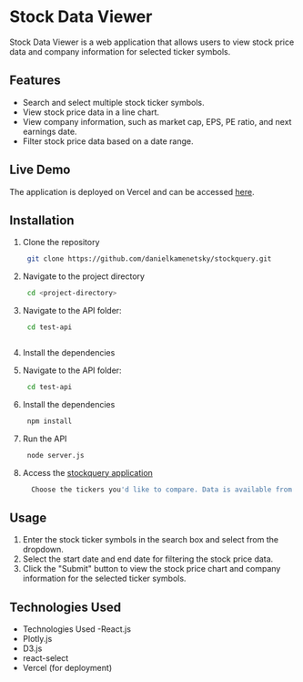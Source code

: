 # Stock Data Viewer

Stock Data Viewer is a web application that allows users to view stock price data and company information for selected ticker symbols.

## Features

- Search and select multiple stock ticker symbols.
- View stock price data in a line chart.
- View company information, such as market cap, EPS, PE ratio, and next earnings date.
- Filter stock price data based on a date range.

## Live Demo

The application is deployed on Vercel and can be accessed [here](<https://stockqueryapplication.vercel.app/>).

## Installation

1. Clone the repository
   ```bash
    git clone https://github.com/danielkamenetsky/stockquery.git


2. Navigate to the project directory

   ```bash
    cd <project-directory>

3. Navigate to the API folder:

   ```bash
    cd test-api



4. Install the dependencies
3. Navigate to the API folder:

   ```bash
    cd test-api


4. Install the dependencies
   ```bash
    npm install


5. Run the API
   ```bash
    node server.js
   

6. Access the [stockquery application](<https://stockqueryapplication.vercel.app/>)
   ```bash
     Choose the tickers you'd like to compare. Data is available from Sept 1st 2024 to Oct 31, 2024. 


## Usage
1. Enter the stock ticker symbols in the search box and select from the dropdown.
2. Select the start date and end date for filtering the stock price data.
3. Click the "Submit" button to view the stock price chart and company information for the selected ticker symbols.

## Technologies Used
- Technologies Used
 -React.js
- Plotly.js
- D3.js
- react-select
- Vercel (for deployment)

